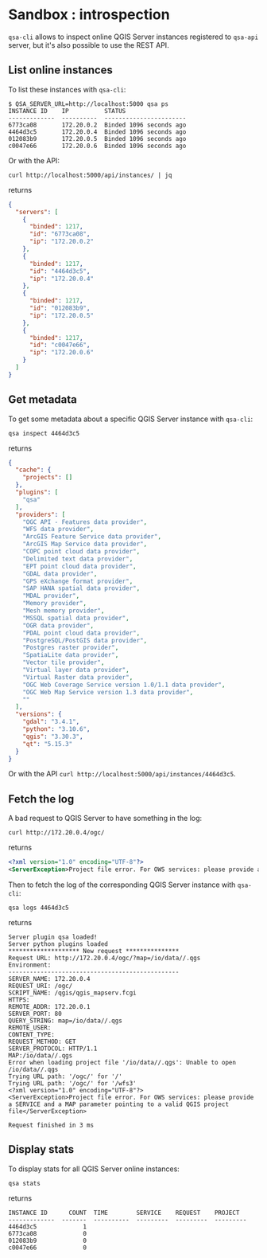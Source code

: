 # Sandbox : introspection

`qsa-cli` allows to inspect online QGIS Server instances registered to
`qsa-api` server, but it's also possible to use the REST API.

## List online instances

To list these instances with `qsa-cli`:

```` shell
$ QSA_SERVER_URL=http://localhost:5000 qsa ps
INSTANCE ID    IP          STATUS
-------------  ----------  -----------------------
6773ca08       172.20.0.2  Binded 1096 seconds ago
4464d3c5       172.20.0.4  Binded 1096 seconds ago
012083b9       172.20.0.5  Binded 1096 seconds ago
c0047e66       172.20.0.6  Binded 1096 seconds ago
````

Or with the API:

```` shell
curl http://localhost:5000/api/instances/ | jq
````

returns

```` json
{
  "servers": [
    {
      "binded": 1217,
      "id": "6773ca08",
      "ip": "172.20.0.2"
    },
    {
      "binded": 1217,
      "id": "4464d3c5",
      "ip": "172.20.0.4"
    },
    {
      "binded": 1217,
      "id": "012083b9",
      "ip": "172.20.0.5"
    },
    {
      "binded": 1217,
      "id": "c0047e66",
      "ip": "172.20.0.6"
    }
  ]
}
````

## Get metadata

To get some metadata about a specific QGIS Server instance with `qsa-cli`:

```` shell
qsa inspect 4464d3c5
````

returns

```` json
{
  "cache": {
    "projects": []
  },
  "plugins": [
    "qsa"
  ],
  "providers": [
    "OGC API - Features data provider",
    "WFS data provider",
    "ArcGIS Feature Service data provider",
    "ArcGIS Map Service data provider",
    "COPC point cloud data provider",
    "Delimited text data provider",
    "EPT point cloud data provider",
    "GDAL data provider",
    "GPS eXchange format provider",
    "SAP HANA spatial data provider",
    "MDAL provider",
    "Memory provider",
    "Mesh memory provider",
    "MSSQL spatial data provider",
    "OGR data provider",
    "PDAL point cloud data provider",
    "PostgreSQL/PostGIS data provider",
    "Postgres raster provider",
    "SpatiaLite data provider",
    "Vector tile provider",
    "Virtual layer data provider",
    "Virtual Raster data provider",
    "OGC Web Coverage Service version 1.0/1.1 data provider",
    "OGC Web Map Service version 1.3 data provider",
    ""
  ],
  "versions": {
    "gdal": "3.4.1",
    "python": "3.10.6",
    "qgis": "3.30.3",
    "qt": "5.15.3"
  }
}
````

Or with the API `curl http://localhost:5000/api/instances/4464d3c5`.

## Fetch the log

A bad request to QGIS Server to have something in the log:

```` shell
curl http://172.20.0.4/ogc/
````

returns

````xml
<?xml version="1.0" encoding="UTF-8"?>
<ServerException>Project file error. For OWS services: please provide a SERVICE and a MAP parameter pointing to a valid QGIS project file</ServerException>
````

Then to fetch the log of the corresponding QGIS Server instance with `qsa-cli`:

```` shell
qsa logs 4464d3c5
````

returns

```` text
Server plugin qsa loaded!
Server python plugins loaded
******************** New request ***************
Request URL: http://172.20.0.4/ogc/?map=/io/data//.qgs
Environment:
------------------------------------------------
SERVER_NAME: 172.20.0.4
REQUEST_URI: /ogc/
SCRIPT_NAME: /qgis/qgis_mapserv.fcgi
HTTPS:
REMOTE_ADDR: 172.20.0.1
SERVER_PORT: 80
QUERY_STRING: map=/io/data//.qgs
REMOTE_USER:
CONTENT_TYPE:
REQUEST_METHOD: GET
SERVER_PROTOCOL: HTTP/1.1
MAP:/io/data//.qgs
Error when loading project file '/io/data//.qgs': Unable to open /io/data//.qgs
Trying URL path: '/ogc/' for '/'
Trying URL path: '/ogc/' for '/wfs3'
<?xml version="1.0" encoding="UTF-8"?>
<ServerException>Project file error. For OWS services: please provide a SERVICE and a MAP parameter pointing to a valid QGIS project file</ServerException>

Request finished in 3 ms
````

## Display stats

To display stats for all QGIS Server online instances:

```` shell
qsa stats
````

returns

````text
INSTANCE ID      COUNT  TIME        SERVICE    REQUEST    PROJECT
-------------  -------  ----------  ---------  ---------  ---------
4464d3c5             1
6773ca08             0
012083b9             0
c0047e66             0
````
